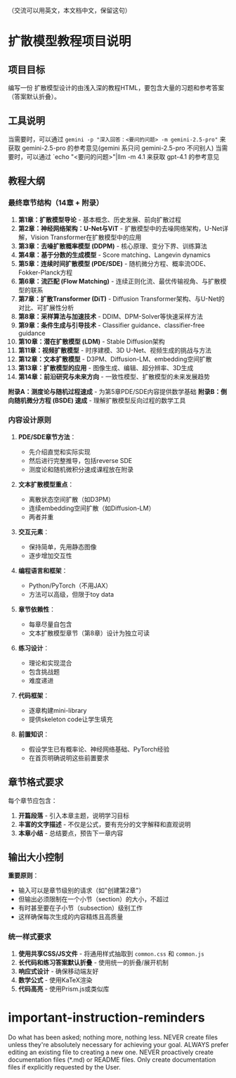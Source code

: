 （交流可以用英文，本文档中文，保留这句）

# 扩散模型教程项目说明

## 项目目标
编写一份 扩散模型设计的由浅入深的教程HTML，要包含大量的习题和参考答案（答案默认折叠）。

## 工具说明
当需要时，可以通过 `gemini -p "深入回答：<要问的问题> -m gemini-2.5-pro"` 来获取 gemini-2.5-pro 的参考意见(gemini 系只问 gemini-2.5-pro 不问别人)
当需要时，可以通过 `echo "<要问的问题>"|llm -m 4.1 来获取 gpt-4.1 的参考意见

## 教程大纲

### 最终章节结构（14章 + 附录）

1. **第1章：扩散模型导论** - 基本概念、历史发展、前向扩散过程
2. **第2章：神经网络架构：U-Net与ViT** - 扩散模型中的去噪网络架构，U-Net详解，Vision Transformer在扩散模型中的应用
3. **第3章：去噪扩散概率模型 (DDPM)** - 核心原理、变分下界、训练算法
4. **第4章：基于分数的生成模型** - Score matching、Langevin dynamics
5. **第5章：连续时间扩散模型 (PDE/SDE)** - 随机微分方程、概率流ODE、Fokker-Planck方程
6. **第6章：流匹配 (Flow Matching)** - 连续正则化流、最优传输视角、与扩散模型的联系
7. **第7章：扩散Transformer (DiT)** - Diffusion Transformer架构、与U-Net的对比、可扩展性分析
8. **第8章：采样算法与加速技术** - DDIM、DPM-Solver等快速采样方法
9. **第9章：条件生成与引导技术** - Classifier guidance、classifier-free guidance
10. **第10章：潜在扩散模型 (LDM)** - Stable Diffusion架构
11. **第11章：视频扩散模型** - 时序建模、3D U-Net、视频生成的挑战与方法
12. **第12章：文本扩散模型** - D3PM、Diffusion-LM、embedding空间扩散
13. **第13章：扩散模型的应用** - 图像生成、编辑、超分辨率、3D生成
14. **第14章：前沿研究与未来方向** - 一致性模型、扩散模型的未来发展趋势

**附录A：测度论与随机过程速成** - 为第5章PDE/SDE内容提供数学基础
**附录B：倒向随机微分方程 (BSDE) 速成** - 理解扩散模型反向过程的数学工具

### 内容设计原则

1. **PDE/SDE章节方法**：
   - 先介绍直觉和实际实现
   - 然后进行完整推导，包括reverse SDE
   - 测度论和随机微积分速成课程放在附录

2. **文本扩散模型重点**：
   - 离散状态空间扩散（如D3PM）
   - 连续embedding空间扩散（如Diffusion-LM）
   - 两者并重

3. **交互元素**：
   - 保持简单，先用静态图像
   - 逐步增加交互性

4. **编程语言和框架**：
   - Python/PyTorch（不用JAX）
   - 方法可以高级，但限于toy data

5. **章节依赖性**：
   - 每章尽量自包含
   - 文本扩散模型章节（第8章）设计为独立可读

6. **练习设计**：
   - 理论和实现混合
   - 包含挑战题
   - 难度递进

7. **代码框架**：
   - 逐章构建mini-library
   - 提供skeleton code让学生填充

8. **前置知识**：
   - 假设学生已有概率论、神经网络基础、PyTorch经验
   - 在首页明确说明这些前置要求

## 章节格式要求

每个章节应包含：

1. **开篇段落** - 引入本章主题，说明学习目标
2. **丰富的文字描述** - 不仅是公式，要有充分的文字解释和直观说明
3. **本章小结** - 总结要点，预告下一章内容

## 输出大小控制

**重要原则**：
- 输入可以是章节级别的请求（如"创建第2章"）
- 但输出必须限制在一个小节（section）的大小，不超过
- 有时甚至要在子小节（subsection）级别工作
- 这样确保每次生成的内容精炼且高质量

### 统一样式要求

1. **使用共享CSS/JS文件** - 将通用样式抽取到 `common.css` 和 `common.js`
2. **长代码和练习答案默认折叠** - 使用统一的折叠/展开机制
3. **响应式设计** - 确保移动端友好
4. **数学公式** - 使用KaTeX渲染
5. **代码高亮** - 使用Prism.js或类似库

# important-instruction-reminders
Do what has been asked; nothing more, nothing less.
NEVER create files unless they're absolutely necessary for achieving your goal.
ALWAYS prefer editing an existing file to creating a new one.
NEVER proactively create documentation files (*.md) or README files. Only create documentation files if explicitly requested by the User.
